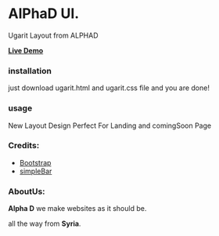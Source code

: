 # AlPhaD UI. 

Ugarit Layout from ALPHAD

[**Live Demo**](https://alphadsy.github.io/alpha-ui/layouts/ugarit/ugarit.html)
 
### installation 
just download ugarit.html and ugarit.css file and you are done!  

### usage
New Layout Design Perfect For Landing and comingSoon Page 

### Credits:
- [Bootstrap](https://getbootstrap.com)  
- [simpleBar](https://github.com/Grsmto/simplebar)  

### AboutUs:
**Alpha D** we make websites as it should be.

all the way from **Syria**.
 